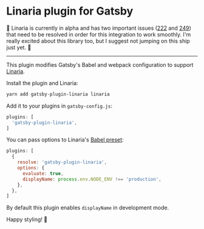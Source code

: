 # Linaria plugin for Gatsby

🚧 Linaria is currently in alpha and has two important issues ([222][] and [249][]) that need to be resolved in order for this integration to work smoothly. I'm really excited about this library too, but I suggest not jumping on this ship just yet. 🚧

[222]: https://github.com/callstack/linaria/issues/222
[249]: https://github.com/callstack/linaria/issues/249

---

This plugin modifies Gatsby's Babel and webpack configuration to support [Linaria][].

Install the plugin and Linaria:

```sh
yarn add gatsby-plugin-linaria linaria
```

Add it to your plugins in `gatsby-config.js`:

```js
plugins: [
  'gatsby-plugin-linaria',
]
```

You can pass options to Linaria's [Babel preset]:

```js
plugins: [
  {
    resolve: 'gatsby-plugin-linaria',
    options: {
      evaluate: true,
      displayName: process.env.NODE_ENV !== 'production',
    },
  },
]
```

By default this plugin enables `displayName` in development mode.

Happy styling! :art:

[Linaria]: https://github.com/callstack/linaria
[Babel preset]: https://github.com/callstack/linaria/blob/master/docs/BABEL_PRESET.md
